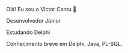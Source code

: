 Olá! Eu sou o Victor Cantu 👋

Desenvolvedor Júnior

Estudando Delphi

Conhecimento breve em Delphi, Java, PL-SQL.
